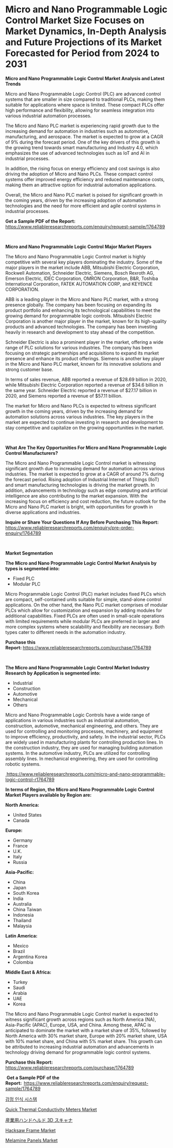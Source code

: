 <p><h1>Micro and Nano Programmable Logic Control Market Size Focuses on Market Dynamics, In-Depth Analysis and Future Projections of its Market Forecasted for Period from 2024 to 2031</h1></p><p><strong>Micro and Nano Programmable Logic Control Market Analysis and Latest Trends</strong></p>
<p><p>Micro and Nano Programmable Logic Control (PLC) are advanced control systems that are smaller in size compared to traditional PLCs, making them suitable for applications where space is limited. These compact PLCs offer high performance and flexibility, allowing for seamless integration into various industrial automation processes.</p><p>The Micro and Nano PLC market is experiencing rapid growth due to the increasing demand for automation in industries such as automotive, manufacturing, and aerospace. The market is expected to grow at a CAGR of 9% during the forecast period. One of the key drivers of this growth is the growing trend towards smart manufacturing and Industry 4.0, which emphasizes the use of advanced technologies such as IoT and AI in industrial processes.</p><p>In addition, the rising focus on energy efficiency and cost savings is also driving the adoption of Micro and Nano PLCs. These compact control systems offer improved energy efficiency and reduced maintenance costs, making them an attractive option for industrial automation applications.</p><p>Overall, the Micro and Nano PLC market is poised for significant growth in the coming years, driven by the increasing adoption of automation technologies and the need for more efficient and agile control systems in industrial processes.</p></p>
<p><strong>Get a Sample PDF of the Report:&nbsp;</strong> <a href="https://www.reliableresearchreports.com/enquiry/request-sample/1764789">https://www.reliableresearchreports.com/enquiry/request-sample/1764789</a></p>
<p>&nbsp;</p>
<p><strong>Micro and Nano Programmable Logic Control Major Market Players</strong></p>
<p><p>The Micro and Nano Programmable Logic Control market is highly competitive with several key players dominating the industry. Some of the major players in the market include ABB, Mitsubishi Electric Corporation, Rockwell Automation, Schneider Electric, Siemens, Bosch Rexroth AG, Emerson Electric, IDEC Corporation, OMRON Corporation, B&R, Toshiba International Corporation, FATEK AUTOMATION CORP, and KEYENCE CORPORATION.</p><p>ABB is a leading player in the Micro and Nano PLC market, with a strong presence globally. The company has been focusing on expanding its product portfolio and enhancing its technological capabilities to meet the growing demand for programmable logic controls. Mitsubishi Electric Corporation is another major player in the market, known for its high-quality products and advanced technologies. The company has been investing heavily in research and development to stay ahead of the competition.</p><p>Schneider Electric is also a prominent player in the market, offering a wide range of PLC solutions for various industries. The company has been focusing on strategic partnerships and acquisitions to expand its market presence and enhance its product offerings. Siemens is another key player in the Micro and Nano PLC market, known for its innovative solutions and strong customer base.</p><p>In terms of sales revenue, ABB reported a revenue of $28.69 billion in 2020, while Mitsubishi Electric Corporation reported a revenue of $34.6 billion in the same year. Schneider Electric reported a revenue of $27.17 billion in 2020, and Siemens reported a revenue of $57.11 billion.</p><p>The market for Micro and Nano PLCs is expected to witness significant growth in the coming years, driven by the increasing demand for automation solutions across various industries. The key players in the market are expected to continue investing in research and development to stay competitive and capitalize on the growing opportunities in the market.</p></p>
<p>&nbsp;</p>
<p><strong>What Are The Key Opportunities For Micro and Nano Programmable Logic Control Manufacturers?</strong></p>
<p><p>The Micro and Nano Programmable Logic Control market is witnessing significant growth due to increasing demand for automation across various industries. The market is expected to grow at a CAGR of around 7% during the forecast period. Rising adoption of Industrial Internet of Things (IIoT) and smart manufacturing technologies is driving the market growth. In addition, advancements in technology such as edge computing and artificial intelligence are also contributing to the market expansion. With the increasing focus on efficiency and cost reduction, the future outlook for the Micro and Nano PLC market is bright, with opportunities for growth in diverse applications and industries.</p></p>
<p><strong>Inquire or Share Your Questions If Any Before Purchasing This Report:</strong> <a href="https://www.reliableresearchreports.com/enquiry/pre-order-enquiry/1764789">https://www.reliableresearchreports.com/enquiry/pre-order-enquiry/1764789</a></p>
<p>&nbsp;</p>
<p><strong>Market Segmentation</strong></p>
<p><strong>The Micro and Nano Programmable Logic Control Market Analysis by types is segmented into:</strong></p>
<p><ul><li>Fixed PLC</li><li>Modular PLC</li></ul></p>
<p><p>Micro Programmable Logic Control (PLC) market includes fixed PLCs which are compact, self-contained units suitable for simple, stand-alone control applications. On the other hand, the Nano PLC market comprises of modular PLCs which allow for customization and expansion by adding modules for additional capabilities. Fixed PLCs are often used in small-scale operations with limited requirements while modular PLCs are preferred in larger and more complex systems where scalability and flexibility are necessary. Both types cater to different needs in the automation industry.</p></p>
<p><strong>Purchase this Report:&nbsp;</strong><a href="https://www.reliableresearchreports.com/purchase/1764789">https://www.reliableresearchreports.com/purchase/1764789</a></p>
<p>&nbsp;</p>
<p><strong>The Micro and Nano Programmable Logic Control Market Industry Research by Application is segmented into:</strong></p>
<p><ul><li>Industrial</li><li>Construction</li><li>Automotive</li><li>Mechanical</li><li>Others</li></ul></p>
<p><p>Micro and Nano Programmable Logic Controls have a wide range of applications in various industries such as industrial automation, construction, automotive, mechanical engineering, and others. They are used for controlling and monitoring processes, machinery, and equipment to improve efficiency, productivity, and safety. In the industrial sector, PLCs are widely used in manufacturing plants for controlling production lines. In the construction industry, they are used for managing building automation systems. In the automotive industry, PLCs are utilized for controlling assembly lines. In mechanical engineering, they are used for controlling robotic systems.</p></p>
<p><a href="https://www.reliableresearchreports.com/micro-and-nano-programmable-logic-control-r1764789">&nbsp;https://www.reliableresearchreports.com/micro-and-nano-programmable-logic-control-r1764789</a></p>
<p><strong>In terms of Region, the Micro and Nano Programmable Logic Control Market Players available by Region are:</strong></p>
<p>
    <p> <strong> North America: </strong>
        <ul>
            <li>United States</li>
            <li>Canada</li>
        </ul>
        </p> 
    <p> <strong> Europe: </strong>
        <ul>
            <li>Germany</li>
            <li>France</li>
            <li>U.K.</li>
            <li>Italy</li>
            <li>Russia</li>
        </ul>
        </p> 
    <p> <strong> Asia-Pacific: </strong>
        <ul>
            <li>China</li>
            <li>Japan</li>
            <li>South Korea</li>
            <li>India</li>
            <li>Australia</li>
            <li>China Taiwan</li>
            <li>Indonesia</li>
            <li>Thailand</li>
            <li>Malaysia</li>
        </ul>
        </p> 
    <p> <strong> Latin America: </strong>
        <ul>
            <li>Mexico</li>
            <li>Brazil</li>
            <li>Argentina Korea</li>
            <li>Colombia</li>
        </ul>
        </p> 
    <p> <strong> Middle East & Africa: </strong>
        <ul>
            <li>Turkey</li>
            <li>Saudi</li>
            <li>Arabia</li>
            <li>UAE</li>
            <li>Korea</li>
        </ul>
    </p>
    </p>
<p><p>The Micro and Nano Programmable Logic Control market is expected to witness significant growth across regions such as North America (NA), Asia-Pacific (APAC), Europe, USA, and China. Among these, APAC is anticipated to dominate the market with a market share of 35%, followed by North America with 30% market share, Europe with 20% market share, USA with 10% market share, and China with 5% market share. This growth can be attributed to increasing industrial automation and advancements in technology driving demand for programmable logic control systems.</p></p>
<p><strong>Purchase this Report: </strong><a href="https://www.reliableresearchreports.com/purchase/1764789">https://www.reliableresearchreports.com/purchase/1764789</a></p>
<p>&nbsp;<strong>Get a Sample PDF of the Report:&nbsp;&nbsp;</strong><a href="https://www.reliableresearchreports.com/enquiry/request-sample/1764789">https://www.reliableresearchreports.com/enquiry/request-sample/1764789</a></p>
<p><strong></strong></p>
<p><p><a href="https://github.com/vsckjg50460/Market-Research-Report-List-1/blob/main/366504037760.md">감정 인식 시스템</a></p><p><a href="https://github.com/joannagoyvaerts/Market-Research-Report-List-2/blob/main/quick-thermal-conductivity-meters-market.md">Quick Thermal Conductivity Meters Market</a></p><p><a href="https://github.com/mohamedbakry57/Market-Research-Report-List-3/blob/main/830325639772.md">産業用ハンドヘルド 3D スキャナ</a></p><p><a href="https://www.linkedin.com/pulse/hacksaw-frame-market-competitive-analysis-trends-forecast-tokec?trackingId=2We7HKVCF%2FF1IUHmBjE4dw%3D%3D">Hacksaw Frame Market</a></p><p><a href="https://issuu.com/reportprime-2/docs/melamine-panels-market-size-2030.pptx">Melamine Panels Market</a></p></p>